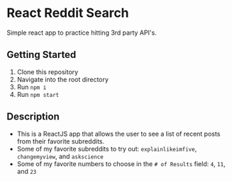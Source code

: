# React Reddit Search
Simple react app to practice hitting 3rd party API's.

## Getting Started
  1. Clone this repository
  2. Navigate into the root directory
  3. Run `npm i`
  4. Run `npm start`
  
## Description  
* This is a ReactJS app that allows the user to see a list of recent posts from their favorite subreddits.
* Some of my favorite subreddits to try out: `explainlikeimfive`, `changemyview`, and `askscience`
* Some of my favorite numbers to choose in the `# of Results` field: `4`, `11`, and `23`

